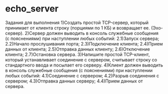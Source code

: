 # echo_server

Задания для выполнения
1)Создать простой TCP-сервер, который принимает от клиента строку (порциями по 1 КБ) и возвращает ее. (Эхо-сервер).
2)Сервер должен выводить в консоль служебные сообщения (с пояснениями) при наступлении любых событий:
  2.1)Запуск сервера;
  2.2)Начало прослушивания порта;
  2.3)Подключение клиента;
  2.4)Прием данных от клиента;
  2.5)Отправка данных клиенту;
  2.6)Отключение клиента;
  2.7)Остановка сервера.
3)Напишите простой TCP-клиент, который устанавливает соединение с сервером, считывает строку со стандартного ввода и посылает его серверу.
4)Клиент должен выводить в консоль служебные сообщения (с пояснениями) при наступлении любых событий:
  4.1)Соединение с сервером;
  4.2)Разрыв соединения с сервером;
  4.3)Отправка данных серверу;
  4.4)Прием данных от сервера.
